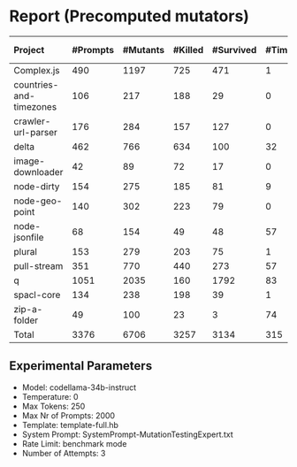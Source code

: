 # Report (Precomputed mutators)
| Project | #Prompts | #Mutants | #Killed | #Survived | #Timeout | MutationScore | LLMorpheus Time | Stryker Time | #Prompt Tokens | #Completion Tokens | #Total Tokens  |
|:--------|:---------|:---------|:--------|:----------|----------|---------------|-----------------|--------------|----------------|--------------------|----------------|
| Complex.js | 490 | 1197 | 725 | 471 | 1 | 60.65 | 3008.1 | 499.12 | 967508 | 102412 | 1069920 |
| countries-and-timezones | 106 | 217 | 188 | 29 | 0 | 86.64 | 1070.96 | 225.53 | 105828 | 23426 | 129254 |
| crawler-url-parser | 176 | 284 | 157 | 127 | 0 | 55.28 | 1640.71 | 614.74 | 386223 | 39183 | 425406 |
| delta | 462 | 766 | 634 | 100 | 32 | 86.95 | 2964.7 | 3432.91 | 890252 | 98950 | 989202 |
| image-downloader | 42 | 89 | 72 | 17 | 0 | 80.9 | 430.56 | 216.5 | 24655 | 9079 | 33734 |
| node-dirty | 154 | 275 | 185 | 81 | 9 | 70.55 | 1527.07 | 151.99 | 246248 | 33142 | 279390 |
| node-geo-point | 140 | 302 | 223 | 79 | 0 | 73.84 | 1411.08 | 888.77 | 316333 | 29910 | 346243 |
| node-jsonfile | 68 | 154 | 49 | 48 | 57 | 68.83 | 690.72 | 251 | 57516 | 14850 | 72366 |
| plural | 153 | 279 | 203 | 75 | 1 | 73.12 | 1521.13 | 117.62 | 265602 | 34114 | 299716 |
| pull-stream | 351 | 770 | 440 | 273 | 57 | 64.55 | 2477.8 | 752.94 | 208130 | 76559 | 284689 |
| q | 1051 | 2035 | 160 | 1792 | 83 | 11.94 | 5158.95 | 7168.64 | 2127655 | 220428 | 2348083 |
| spacl-core | 134 | 238 | 198 | 39 | 1 | 83.61 | 1351.07 | 697.23 | 162705 | 29285 | 191990 |
| zip-a-folder | 49 | 100 | 23 | 3 | 74 | 97 | 500.57 | 632.19 | 82457 | 10711 | 93168 |
| Total | 3376 | 6706 | 3257 | 3134 | 315 | - | 23753.42 | 15649.18 | 5841112 | 722049 | 6563161 |
## Experimental Parameters
  - Model: codellama-34b-instruct
  - Temperature: 0
  - Max Tokens: 250
  - Max Nr of Prompts: 2000
  - Template: template-full.hb
  - System Prompt: SystemPrompt-MutationTestingExpert.txt
  - Rate Limit: benchmark mode
  - Number of Attempts: 3


